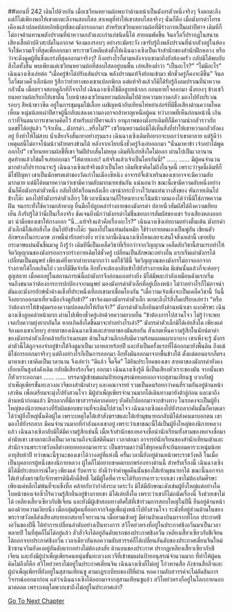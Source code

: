 ##ตอนที่ 242 เดินไปด้วยกัน
เมื่อเซวียนหยวนผ้อพบว่าด้านหน้าเป็นมังกรตัวหนึ่งจริงๆ จึงตกตะลึง แต่ก็ไม่เพียงพอให้เขาตกตะลึงจนสลบไสล สาเหตุที่ทำให้เขาสลบไสลจริงๆ นั่นก็คือ เมื่อมังกรดำโกรธเคืองแล้วปลดปล่อยอิทธิฤทธิ์ของมังกรออกมา สำหรับเซวียนหยวนผ้อที่มีร่างกายเป็นเผ่าปีศาจ เดิมทีก็ไม่อาจต้านทานพลังปราณที่น่าหวาดกลัวและเก่าแก่ชนิดนี้ได้
สายลมพัดขึ้น จินอวี้ลวี่ปรากฏในสนาม เสียงเสื้อผ้าปลิวสะบัดในอากาศ จ้องมองรอบๆ อย่างระมัดระวัง เขารับรู้ถึงพลังปราณที่น่ากลัวอยู่ในห้อง จึงใช้ความเร็วที่สุดเพื่อออกมา พระราชวังหลีแต่งตั้งให้เฉินฉางเซิงเป็นเจ้าสำนักของสำนักฝึกหลวง หรือว่าจะดึงดูดผู้ที่แข็งแกร่งที่สุดออกมาจริงๆ?
ถึงอย่างไรก็ตามหลังจากเขามาถึงยังห้องครัว กลับมิได้พบกับสิ่งใดทั้งสิ้น พบเพียงแค่เซวียนหยวนผ้อที่สลบไสลอยู่บนพื้น เอ่ยเสียงต่ำว่า “เป็นอะไร?”
“ไม่มีอะไร” เฉินฉางเซิงเอ่ยต่อ “เมื่อครู่ข้าได้ปรับเส้นปราณ พลังปราณแท้จึงย้อนเข้ามา พักชั่วครู่ก็คงจะดีขึ้น”
จินอวี้ลวี่ขมวดคิ้วเล็กน้อย รู้สึกว่าท่าทางของเขาแปลกพิกล แต่แท้จริงแล้วก็มิได้รับรู้ถึงลมปราณที่น่าหวาดกลัวนั้น เมื่อตรวจสอบดูอีกทีก็จากไป
เฉินฉางเซิงใช้มือลูบหน้าอก ถอนหายใจออกมา นั่งยองๆ ข้างเซวียนหยวนผ้อเรียกให้เขาตื่น
ใบหน้าของเซวียนหยวนผ้อเต็มไปด้วยความหวาดกลัว มองไปยังบริเวณรอบๆ สีหน้าขาวซีด
อยู่ในการชุมนุมไม้เลื้อย เผชิญหน้ากับเทียนไห่หย่าเอ๋อร์ที่มีชื่อเสียงด้านความโหดเหี้ยม หนุ่มน้อยเผ่าปีศาจผู้นี้กลับแสดงความองอาจกล้าหาญเหนือผู้คน ทว่าภาพที่เห็นก่อนหน้านี้ เกินกว่าที่จินตนาการเขาคาดคิดไว้
สำหรับเผ่าปีศาจแล้ว อานุภาพของมังกรเดิมทีก็มีความน่ากลัวราวกับบดขยี้ได้อยู่แล้ว
“เจ้าเห็น...มังกรดำ...หรือไม่?”
เซวียนหยวนผ้อมิได้เห็นสิ่งที่ทำให้เขาหวาดกลัวยังคงอยู่ ยิ่งทำให้ไม่สงบ น้ำเสียงจึงสั่นเทาอย่างรุนแรง
เฉินฉางเซิงเดิมทีอยากจะบอกว่าเขาตาลาย แต่รู้ดีว่าเหตุผลนี้ไม่อาจโน้มน้าวฝ่ายตรงข้ามได้ หลังจากเงียบนิ่งชั่วครู่จึงเอ่ยออกมา “นั่นมาหาข้า เจ้าอย่าได้พูดออกไป”
เซวียนหยวนผ้อชี้ที่เขา ริมฝีปากสั่นไม่หยุด เดิมทีก็เอ่ยสิ่งใดไม่ออก ผ่านไปเป็นเวลานาน สุดท้ายแล้วก็ข่มใจเอ่ยออกมา “ให้ตายเถอะ! แท้จริงแล้วเจ้าเป็นใครกันนี่!”
......
......
มีผู้คนจำนวนมากต่างก็ปรารถนาจะรู้ เฉินฉางเซิงแท้จริงแล้วเป็นใคร เดิมทีเขาคิดไม่ถึงในจุดนี้
เพราะว่าจุดนี้เดิมทีก็มิใช่ปัญหา เขาเป็นนักพรตเต๋าของวัดเก่าในเมืองซีหนิง อาจารย์จี้เต้าเหรินของเขาอาจจะมีความลับมากมาย แต่มิได้หมายความว่าเขามีความลับมากมายเช่นกัน
แน่นอนว่า ขณะนี้เขามีความลับหนึ่งอย่าง นั่นก็คือมังกรดำตัวหนึ่ง
กลับไปยังเรือนหลังเล็ก เขานำกระบี่วางไว้บนแท่นวางสิ่งของ หันกายเดินไปข้างโต๊ะ มองไปยังมังกรดำตัวเล็กๆ ใช้เวลาเนิ่นนานก็ไร้หนทางจะโน้มน้าวตนเองได้ว่านี่มิใช่ภาพความฝัน จนกระทั่งใช้ความกล้าหาญ ยื่นมือไปลูบคลำร่างกายของมังกรดำ ปลายนิ้วสัมผัสได้ถึงความเยียบเย็น ถึงรับรู้ได้ว่านี่เป็นเรื่องจริง
ชัดเจนยิ่งนักว่ามังกรดำไม่ชื่นชอบการสัมผัสของเขา ร้องเสียงหลงออกมา นำมือของเขาให้กางออก
“นี่...แท้จริงแล้วคือเรื่องอะไร?” เฉินฉางเซิงเอ่ยถามอย่างตื่นเต้น
มังกรดำตัวเล็กมิได้เอ่ยสิ่งใด บินไปยังข้างโต๊ะ จุ่มลงไปในแท่นฝนหมึก ใช้ร่างกายตนเองเป็นพู่กัน เขียนตัวอักษรลงในกระดาษ
ภาพนี้น่ารักอย่างยิ่ง ทว่าเวลานี้เฉินฉางเซิงไหนเลยจะสนใจสิ่งเหล่านี้
เขาหยิบกระดาษแผ่นนั้นขึ้นมาดู ถึงรู้ว่า เดิมทีนี่เป็นเคล็ดวิชาที่เรียกว่าจากวิญญาณ
เคล็ดลับวิชานี้สามารถทำให้จิตวิญญาณของมังกรออกจากร่างกายเดิมได้ชั่วครู่ เปลี่ยนเป็นลักษณะอย่างอื่น แรกเริ่มเผ่ามังกรได้เปลี่ยนเป็นมนุษย์ เพียงแค่ยิ่งยากลำบากมากกว่า
แต่ใช้วิธีนี้ จิตวิญญาณของมังกรไม่อาจออกจากร่างกายได้ไกลเกินไป เวลาก็มีขีดจำกัด อีกทั้งจะต้องกลับเข้าไปยังร่างกายเดิม มิเช่นนั้นแล้วก็จะค่อยๆ สูญสลาย
เมื่อตกอยู่ในสถานการณ์นี้เผ่ามังกรจึงอ่อนแออย่างยิ่ง มิได้มีพละกำลังเหมือนดังแรกเริ่ม จนถึงขนาดว่าต้องการการปกป้องจากมนุษย์
มองมังกรดำตัวเล็กที่อยู่เบื้องหน้า ไม่ว่าอย่างไรก็ไม่อาจนำมันและมังกรยักษ์น้ำค้างแข็งที่ประหนึ่งเทือกเขามาเชื่อมโยงกัน
“เมื่อวานเจ้าเพิ่งจะเป็นเคล็ดวิชานี้ วันนี้จึงอยากออกมาเที่ยวเมืองจิงตูกับข้า?”
เขาจ้องมองมังกรดำตัวเล็ก ตกตะลึงไร้สิ่งใดเปรียบเอ่ยว่า “หรือว่าต้องการให้ข้าคุ้มครองความปลอดภัยให้กับเจ้า?”
มังกรดำตัวเล็กบินมายังด้านหน้าเขา ผงกศีรษะ
เฉินฉางเซิงลูบคลำหน้าผาก ผ่านไปเพียงชั่วครู่เอ่ยด้วยความยากเย็น “ข้าต้องการไปสวนโจว ไม่รู้ว่าจะพบเจอกับความยุ่งยากอันใด หากเกิดสิ่งใดขึ้นมาจะทำอย่างไรเล่า?”
มังกรดำตัวเล็กมิได้เอ่ยสิ่งใด เพียงแค่จ้องมองเขาเงียบๆ
สายตาของเฉินฉางเซิงและสายตาของมันสบกัน สังเกตเห็นความรู้สึกในนัยน์ตาดำของมังกรดำตัวเล็กคล้ายกับว่าเฉยเมย ด้านในส่วนลึกกลับมีความร้อนแผดเผาเบาบาง
เขาเพิ่งจะรู้ มังกรดำตัวนี้ได้ถูกจองจำอยู่ข้างใต้จิงตูมาเป็นเวลาหลายร้อยปี และยังเป็นครั้งแรกที่ได้ออกมายังพื้นดิน
ถึงแม้มิใช่การออกมาจริงๆ แต่ถึงอย่างไรก็เป็นการออกมา
อีกทั้งมันออกมาจากพื้นข้างใต้ ตั้งแต่ตอนแรกก็ตรงมาหาเขา
เขาคิดเป็นเวลานาน จึงเอ่ยว่า “ดีแล้ว จี๊ดจี๊ด”
ได้ยินประโยคของเขา สายตาของมังกรดำยังคงเยือกเย็นสูงส่งดังเดิม กลับมีเสียงร้องจี๊ดๆ ออกมา
เฉินฉางเซิงรู้ดี นี่เป็นเสียงหัวเราะของมัน จากนั้นเขาก็หัวเราะออกมา
......
......
บรรดาผู้เข้าชมแผ่นป้ายอนุสรณ์ทยอยออกจากสุสานเทียนซู บวกกับผู้บำเพ็ญเพียรขั้นทะลวงอเวจีของสำนักต่างๆ และคณาจารย์ รวมเป็นคนร้อยกว่าคนที่รวมกันอยู่ด้านหน้าเสาหิน เพื่อเตรียมจะมุ่งไปยังสวนโจว
มีผู้บำเพ็ญเพียรจำนวนมากได้เดินทางมายังต้าลู่ก่อน และมาถึงด้านหน้าก่อนแล้ว
มีรถลากที่มีอาชาสวรรค์ลากค่อยๆ บังคับไปออกมาจากข้างทาง ในรถคงจะเป็นผู้ยิ่งใหญ่ของนิกายหลวงที่รับผิดชอบขบวนที่จะเดินไปสวนโจว
เฉินฉางเซิงมองไปยังรถลากคันนั้นก็คาดเดาได้ว่าผู้ยิ่งใหญ่นั้นคือผู้ใด เพราะเหตุใดใต้เท้าสังฆราชและใต้เท้ามุขนายกกลับมิได้ส่งคนมาบอกตน
เขามองไปยังรถลาก มีคนจำนวนมากที่กำลังมองเขาอยู่ เพราะว่าเขาขณะนี้ได้เป็นผู้ยิ่งใหญ่ของนิกายหลวงแล้ว เฉินฉางเซิงกลับมิได้มีความรู้สึกเช่นนี้ เมื่อเจ้าสำนักของหอจงซื่อนำนักเรียนทั้งสามของหอจงซื่อมาคำนับเขา เขาตกตะลึงเป็นเวลานานถึงจะมีสติคืนมา เวลาต่อมา อาจารย์นักเรียนของสำนักเทียนเต้าและสำนักจวนพระราชวังหลีต่างทยอยออกมาคารวะ เป็นธรรมดาว่ามิใช่ทุกคนที่จะยินยอมคารวะหนุ่มน้อยอายุสิบห้าปี ทว่าขณะนี้ฐานะของเขาได้วางอยู่ที่แห่งนี้ ครั้นเวลานี้ยังอยู่ด้านหน้าพระราชวังหลี ในเมื่อเป็นบุคลากรผู้หนึ่งของนิกายหลวง ผู้ใดก็ไม่อยากขาดตกบกพร่องทางด้านนี้
สำหรับเรื่องนี้ เฉินฉางเซิงมิได้มีประสบการณ์ใดๆ เพียงแค่ รับคารวะ ยังดีว่าจำคำพูดคืนนั้นของใต้เท้ามุขนายกได้ ขณะนี้นอกจากใต้เท้าสังฆราชกับจักรพรรดินีศักดิ์สิทธิ์ ไม่มีผู้ใดที่ควรจะได้รับการคารวะจากเขา เขาไม่ต้องก้มศีรษะ เพียงแค่หลีกไม่พ้นที่จะแข็งทื่อ คล้ายกับว่ากำลังระแวดระวัง มิได้มีลักษณะดังเช่นผู้ยิ่งใหญ่แต่อย่างใด
ใบหน้าของเจ๋อซิ่วไร้ความรู้สึกยืนอยู่ข้างกายเขา มิได้เอ่ยสิ่งใด เพราะว่าเขาก็ไม่ถนัดเรื่องนี้ จึงช่วยเขาไม่ได้
เหลียงเสี้ยวเซียวกับชีเจียน และยังมีผู้เข้าสอบทางทิศใต้ที่เข้าร่วมการสอบใหญ่ในปีนี้ ยืนอยู่ด้านหน้ามองด้วยความเงียบนิ่ง
เมื่อกลุ่มผู้คนที่ออกจากจิงตูเพื่อมุ่งหน้าไปยังสวนโจว ระฆังที่อยู่ส่วนด้านในของพระราชวังหลีส่งเสียงสบายอกสบายใจยาวนาน
เมื่อยามเช้าตรู่ มีห่านป่าแดงบินมาจากที่ไกล
ประกาศชิงอวิ๋นของปีนี้ ได้ทำการเปลี่ยนลำดับอย่างเป็นทางการ
สวีโหย่วหรงที่อยู่ในประกาศชิงอวิ๋นมาเป็นเวลาหลายปี ในที่สุดก็ไม่ได้อยู่แล้ว
ลั่วลั่วจึงได้อยู่อันดับแรกของประกาศชิงอวิ๋น
เหลียงเสี้ยวเซียวกับชีเจียนได้ออกจากประกาศชิงอวิ๋น
เวลาเดียวกันหอความลับสวรรค์ก็ได้เปลี่ยนอันดับของประกาศเตี่ยนจินใหม่
ชิวซานจวินยังคงอยู่อันดับแรกอย่างไม่ต้องสงสัย
ด้านบนของประกาศ ปรากฏเหลียงเสี้ยวเซียวกับชีเจียน และยังมีผู้บำเพ็ญเพียรคนหนุ่มขั้นทะลวงอเวจีที่เข้าชมแผ่นป้ายอนุสรณ์จำนวนมาก
ที่ทำให้ผู้คนคิดไม่ถึงก็คือ สวีโหย่วหรงไม่อยู่ในประกาศเตี่ยนจิน เฉินฉางเซิงก็ไม่อยู่ โก่วหานสือ ถังซานสือลิ่วและผู้บำเพ็ญเพียรที่ยังอยู่ในสุสานเทียนซู ตามกฎระเบียบของปีที่ผ่าน หอความลับสวรรค์จะไม่ตัดสินการวิจารณ์ออกมาก่อน แต่ว่าเฉินฉางเซิงได้ออกมาจากสุสานเทียนซูแล้ว สวีโหย่วหรงก็อยู่ในโลกภายนอกมาตลอด เพราะเหตุใดพวกเขาถึงไม่อยู่ในประกาศเล่า?


[Go To Next Chapter]( ./245.md)